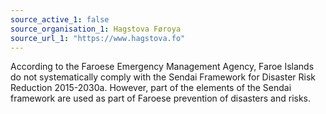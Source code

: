 ```yaml
---
source_active_1: false
source_organisation_1: Hagstova Føroya
source_url_1: "https://www.hagstova.fo"
---
```

According to the Faroese Emergency Management Agency, Faroe Islands do not systematically comply with the Sendai Framework for Disaster Risk Reduction 2015-2030a. However, part of the elements of the Sendai framework are used as part of Faroese prevention of disasters and risks.
